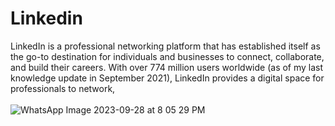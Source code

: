 # Linkedin
LinkedIn is a professional networking platform that has established itself as the go-to destination for individuals and businesses to connect, collaborate, and build their careers. With over 774 million users worldwide (as of my last knowledge update in September 2021), LinkedIn provides a digital space for professionals to network, 
<br>
<br>
![WhatsApp Image 2023-09-28 at 8 05 29 PM](https://github.com/PoojaRawatig/Linkedin/assets/113825497/0e57e5b6-473e-429c-b547-391b3e29dcbb)
